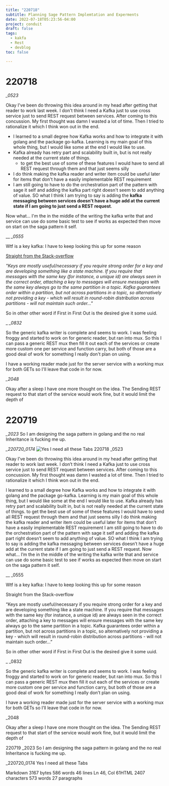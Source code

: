 ```yaml
---
title: "220718"
subtitle: Planning Sage Pattern Implemtation and Experments 
date: 2022-07-18T05:23:56-04:00
project: conduit
draft: false
tags:
  - kakfa 
  - Rest
  - devblog  
toc: false

---
```

# 220718

*_0523*

Okay I've been do throwing this idea around in my head after getting that reader to work last week. I don't think I need a Kafka just to use cross service just to send REST request between services. After coming to this concussion. My first thought was damn I wasted a lot of time. Then I tried to rationalize it which I think won out in the end. 
- I learned to a small degree how Kafka works and how to integrate it with golang and the package go-kafka. Learning is my main goal of this whole thing, but I would like some at the end I would like to use. 
- Kafka already has retry part and scalability built in, but is not really needed at the current state of things. 
	- to get the best use of some of these features I would have to send all REST request through them and that just seems silly
- I do think making the kafka reader and writer item could be useful later for items that don't have a easily implementable REST requirement 
-  I am still going to have to do the orchestration part of the pattern with sage it self and adding the kafka part right doesn't seem to add anything of value.  SO what I think I am trying to say is adding the **kafka messaging between services doesn't have a huge add at the current state if I am going to just send a REST request**.

Now what... 
I'm the in the middle of the writing the kafka write that and service can use do some basic test to see if works as expected then move on start on the saga pattern it self. 


__
*_0555*

Wtf is a key kafka: 
I have to keep looking this up for some reason

[Straight from the Stack-overflow](https://stackoverflow.com/posts/29515696/timeline)

*"Keys are mostly useful/necessary if you require strong order for a key and are developing something like a state machine. If you require that messages with the same key (for instance, a unique id) are always seen in the correct order, attaching a key to messages will ensure messages with the same key always go to the same partition in a topic. Kafka guarantees order within a partition, but not across partitions in a topic, so alternatively not providing a key - which will result in round-robin distribution across partitions - will not maintain such order..."*

So in other other word if First in First Out is the desired give it some uuid. 

_
*_0832*

So the generic kafka writer is complete and seems to work. I was feeling froggy and started to work on for generic reader, but ran into mux.  So this I can pass a generic REST mux then fill it out each of the services or create more custom one per service and function carry, but both of those are a good deal of work for something I really don't plan on using.  

I have a working reader made just for the server service with a working mux for both GETs so I'll leave that code in for now. 

*_2048* 

Okay after a sleep I have one more thought on the idea. The Sending REST request to that start of the service would work fine, but it would limit the depth of 


# 220719

*_2023*
So I am designing the saga pattern in golang and the no real Inheritance is fucking me up. 

*_220720_0174*
![Yes I need all these Tabs](https://i.imgur.com/47Nbp8S.png)
220718
_0523

Okay I’ve been do throwing this idea around in my head after getting that reader to work last week. I don’t think I need a Kafka just to use cross service just to send REST request between services. After coming to this concussion. My first thought was damn I wasted a lot of time. Then I tried to rationalize it which I think won out in the end.

I learned to a small degree how Kafka works and how to integrate it with golang and the package go-kafka. Learning is my main goal of this whole thing, but I would like some at the end I would like to use.
Kafka already has retry part and scalability built in, but is not really needed at the current state of things.
to get the best use of some of these features I would have to send all REST request through them and that just seems silly
I do think making the kafka reader and writer item could be useful later for items that don’t have a easily implementable REST requirement
I am still going to have to do the orchestration part of the pattern with sage it self and adding the kafka part right doesn’t seem to add anything of value. SO what I think I am trying to say is adding the kafka messaging between services doesn’t have a huge add at the current state if I am going to just send a REST request.
Now what…
I’m the in the middle of the writing the kafka write that and service can use do some basic test to see if works as expected then move on start on the saga pattern it self.

__
_0555

Wtf is a key kafka:
I have to keep looking this up for some reason

Straight from the Stack-overflow

“Keys are mostly useful/necessary if you require strong order for a key and are developing something like a state machine. If you require that messages with the same key (for instance, a unique id) are always seen in the correct order, attaching a key to messages will ensure messages with the same key always go to the same partition in a topic. Kafka guarantees order within a partition, but not across partitions in a topic, so alternatively not providing a key - which will result in round-robin distribution across partitions - will not maintain such order…”

So in other other word if First in First Out is the desired give it some uuid.

_
_0832

So the generic kafka writer is complete and seems to work. I was feeling froggy and started to work on for generic reader, but ran into mux. So this I can pass a generic REST mux then fill it out each of the services or create more custom one per service and function carry, but both of those are a good deal of work for something I really don’t plan on using.

I have a working reader made just for the server service with a working mux for both GETs so I’ll leave that code in for now.

_2048

Okay after a sleep I have one more thought on the idea. The Sending REST request to that start of the service would work fine, but it would limit the depth of

220719
_2023
So I am designing the saga pattern in golang and the no real Inheritance is fucking me up.

_220720_0174
Yes I need all these Tabs

Markdown 3167 bytes 586 words 46 lines Ln 46, Col 61HTML 2407 characters 573 words 27 paragraphs